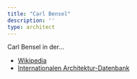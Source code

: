 ```yaml
---
title: "Carl Bensel"
description: ''
type: architect
---
```


Carl Bensel in der...
* [Wikipedia](https://de.wikipedia.org/wiki/Carl_Bensel)
* [Internationalen Architektur-Datenbank](https://deu.archinform.net/arch/23216.htm)
